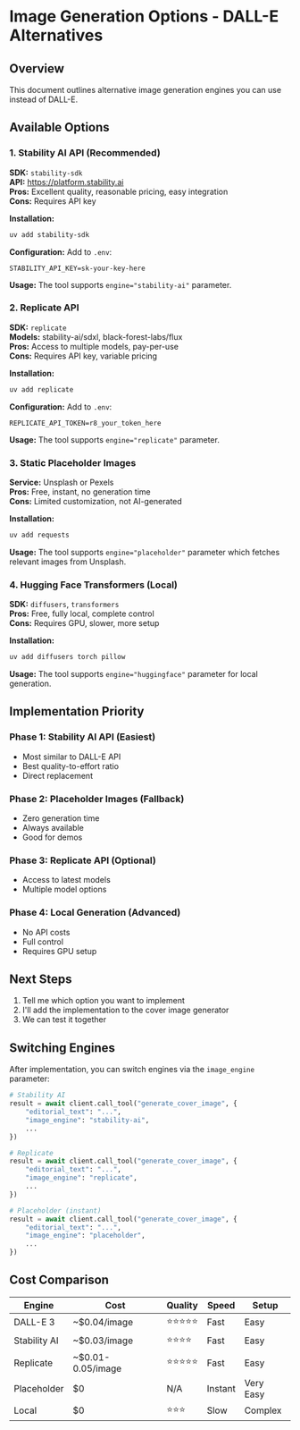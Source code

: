 # Image Generation Options - DALL-E Alternatives

## Overview
This document outlines alternative image generation engines you can use instead of DALL-E.

## Available Options

### 1. Stability AI API (Recommended)
**SDK:** `stability-sdk`  
**API:** https://platform.stability.ai  
**Pros:** Excellent quality, reasonable pricing, easy integration  
**Cons:** Requires API key  

**Installation:**
```bash
uv add stability-sdk
```

**Configuration:**
Add to `.env`:
```
STABILITY_API_KEY=sk-your-key-here
```

**Usage:**
The tool supports `engine="stability-ai"` parameter.

### 2. Replicate API
**SDK:** `replicate`  
**Models:** stability-ai/sdxl, black-forest-labs/flux  
**Pros:** Access to multiple models, pay-per-use  
**Cons:** Requires API key, variable pricing  

**Installation:**
```bash
uv add replicate
```

**Configuration:**
Add to `.env`:
```
REPLICATE_API_TOKEN=r8_your_token_here
```

**Usage:**
The tool supports `engine="replicate"` parameter.

### 3. Static Placeholder Images
**Service:** Unsplash or Pexels  
**Pros:** Free, instant, no generation time  
**Cons:** Limited customization, not AI-generated  

**Installation:**
```bash
uv add requests
```

**Usage:**
The tool supports `engine="placeholder"` parameter which fetches relevant images from Unsplash.

### 4. Hugging Face Transformers (Local)
**SDK:** `diffusers`, `transformers`  
**Pros:** Free, fully local, complete control  
**Cons:** Requires GPU, slower, more setup  

**Installation:**
```bash
uv add diffusers torch pillow
```

**Usage:**
The tool supports `engine="huggingface"` parameter for local generation.

## Implementation Priority

### Phase 1: Stability AI API (Easiest)
- Most similar to DALL-E API
- Best quality-to-effort ratio
- Direct replacement

### Phase 2: Placeholder Images (Fallback)
- Zero generation time
- Always available
- Good for demos

### Phase 3: Replicate API (Optional)
- Access to latest models
- Multiple model options

### Phase 4: Local Generation (Advanced)
- No API costs
- Full control
- Requires GPU setup

## Next Steps

1. Tell me which option you want to implement
2. I'll add the implementation to the cover image generator
3. We can test it together

## Switching Engines

After implementation, you can switch engines via the `image_engine` parameter:

```python
# Stability AI
result = await client.call_tool("generate_cover_image", {
    "editorial_text": "...",
    "image_engine": "stability-ai",
    ...
})

# Replicate
result = await client.call_tool("generate_cover_image", {
    "editorial_text": "...",
    "image_engine": "replicate",
    ...
})

# Placeholder (instant)
result = await client.call_tool("generate_cover_image", {
    "editorial_text": "...",
    "image_engine": "placeholder",
    ...
})
```

## Cost Comparison

| Engine | Cost | Quality | Speed | Setup |
|--------|------|---------|-------|-------|
| DALL-E 3 | ~$0.04/image | ⭐⭐⭐⭐⭐ | Fast | Easy |
| Stability AI | ~$0.03/image | ⭐⭐⭐⭐ | Fast | Easy |
| Replicate | ~$0.01-0.05/image | ⭐⭐⭐⭐⭐ | Fast | Easy |
| Placeholder | $0 | N/A | Instant | Very Easy |
| Local | $0 | ⭐⭐⭐ | Slow | Complex |


